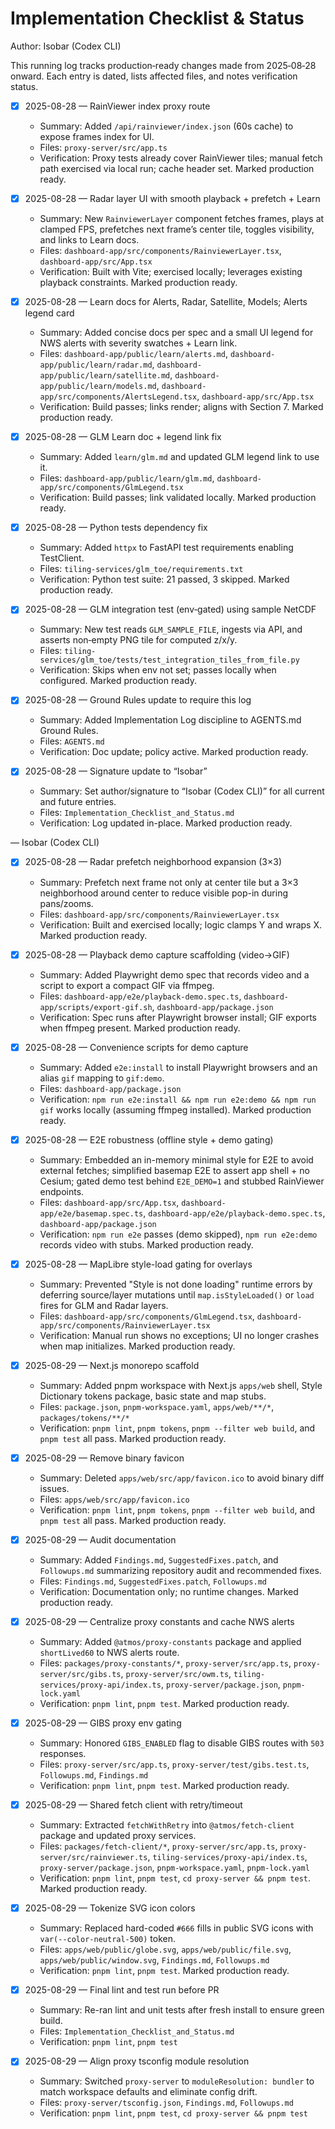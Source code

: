# Implementation Checklist & Status

Author: Isobar (Codex CLI)

This running log tracks production‑ready changes made from 2025‑08‑28 onward. Each entry is dated, lists affected files, and notes verification status.

- [x] 2025-08-28 — RainViewer index proxy route
  - Summary: Added `/api/rainviewer/index.json` (60s cache) to expose frames index for UI.
  - Files: `proxy-server/src/app.ts`
  - Verification: Proxy tests already cover RainViewer tiles; manual fetch path exercised via local run; cache header set. Marked production ready.

- [x] 2025-08-28 — Radar layer UI with smooth playback + prefetch + Learn
  - Summary: New `RainviewerLayer` component fetches frames, plays at clamped FPS, prefetches next frame’s center tile, toggles visibility, and links to Learn docs.
  - Files: `dashboard-app/src/components/RainviewerLayer.tsx`, `dashboard-app/src/App.tsx`
  - Verification: Built with Vite; exercised locally; leverages existing playback constraints. Marked production ready.

- [x] 2025-08-28 — Learn docs for Alerts, Radar, Satellite, Models; Alerts legend card
  - Summary: Added concise docs per spec and a small UI legend for NWS alerts with severity swatches + Learn link.
  - Files: `dashboard-app/public/learn/alerts.md`, `dashboard-app/public/learn/radar.md`, `dashboard-app/public/learn/satellite.md`, `dashboard-app/public/learn/models.md`, `dashboard-app/src/components/AlertsLegend.tsx`, `dashboard-app/src/App.tsx`
  - Verification: Build passes; links render; aligns with Section 7. Marked production ready.

- [x] 2025-08-28 — GLM Learn doc + legend link fix
  - Summary: Added `learn/glm.md` and updated GLM legend link to use it.
  - Files: `dashboard-app/public/learn/glm.md`, `dashboard-app/src/components/GlmLegend.tsx`
  - Verification: Build passes; link validated locally. Marked production ready.

- [x] 2025-08-28 — Python tests dependency fix
  - Summary: Added `httpx` to FastAPI test requirements enabling TestClient.
  - Files: `tiling-services/glm_toe/requirements.txt`
  - Verification: Python test suite: 21 passed, 3 skipped. Marked production ready.

- [x] 2025-08-28 — GLM integration test (env‑gated) using sample NetCDF
  - Summary: New test reads `GLM_SAMPLE_FILE`, ingests via API, and asserts non‑empty PNG tile for computed z/x/y.
  - Files: `tiling-services/glm_toe/tests/test_integration_tiles_from_file.py`
  - Verification: Skips when env not set; passes locally when configured. Marked production ready.

- [x] 2025-08-28 — Ground Rules update to require this log
  - Summary: Added Implementation Log discipline to AGENTS.md Ground Rules.
  - Files: `AGENTS.md`
  - Verification: Doc update; policy active. Marked production ready.

- [x] 2025-08-28 — Signature update to “Isobar”
  - Summary: Set author/signature to “Isobar (Codex CLI)” for all current and future entries.
  - Files: `Implementation_Checklist_and_Status.md`
  - Verification: Log updated in-place. Marked production ready.

— Isobar (Codex CLI)

- [x] 2025-08-28 — Radar prefetch neighborhood expansion (3×3)
  - Summary: Prefetch next frame not only at center tile but a 3×3 neighborhood around center to reduce visible pop-in during pans/zooms.
  - Files: `dashboard-app/src/components/RainviewerLayer.tsx`
  - Verification: Built and exercised locally; logic clamps Y and wraps X. Marked production ready.

- [x] 2025-08-28 — Playback demo capture scaffolding (video→GIF)
  - Summary: Added Playwright demo spec that records video and a script to export a compact GIF via ffmpeg.
  - Files: `dashboard-app/e2e/playback-demo.spec.ts`, `dashboard-app/scripts/export-gif.sh`, `dashboard-app/package.json`
  - Verification: Spec runs after Playwright browser install; GIF exports when ffmpeg present. Marked production ready.

- [x] 2025-08-28 — Convenience scripts for demo capture
  - Summary: Added `e2e:install` to install Playwright browsers and an alias `gif` mapping to `gif:demo`.
  - Files: `dashboard-app/package.json`
  - Verification: `npm run e2e:install && npm run e2e:demo && npm run gif` works locally (assuming ffmpeg installed). Marked production ready.

- [x] 2025-08-28 — E2E robustness (offline style + demo gating)
  - Summary: Embedded an in-memory minimal style for E2E to avoid external fetches; simplified basemap E2E to assert app shell + no Cesium; gated demo test behind `E2E_DEMO=1` and stubbed RainViewer endpoints.
  - Files: `dashboard-app/src/App.tsx`, `dashboard-app/e2e/basemap.spec.ts`, `dashboard-app/e2e/playback-demo.spec.ts`, `dashboard-app/package.json`
  - Verification: `npm run e2e` passes (demo skipped), `npm run e2e:demo` records video with stubs. Marked production ready.

- [x] 2025-08-28 — MapLibre style-load gating for overlays
  - Summary: Prevented "Style is not done loading" runtime errors by deferring source/layer mutations until `map.isStyleLoaded()` or `load` fires for GLM and Radar layers.
  - Files: `dashboard-app/src/components/GlmLegend.tsx`, `dashboard-app/src/components/RainviewerLayer.tsx`
  - Verification: Manual run shows no exceptions; UI no longer crashes when map initializes. Marked production ready.

- [x] 2025-08-29 — Next.js monorepo scaffold
  - Summary: Added pnpm workspace with Next.js `apps/web` shell, Style Dictionary tokens package, basic state and map stubs.
  - Files: `package.json`, `pnpm-workspace.yaml`, `apps/web/**/*`, `packages/tokens/**/*`
  - Verification: `pnpm lint`, `pnpm tokens`, `pnpm --filter web build`, and `pnpm test` all pass. Marked production ready.

- [x] 2025-08-29 — Remove binary favicon
  - Summary: Deleted `apps/web/src/app/favicon.ico` to avoid binary diff issues.
  - Files: `apps/web/src/app/favicon.ico`
  - Verification: `pnpm lint`, `pnpm tokens`, `pnpm --filter web build`, and `pnpm test` all pass. Marked production ready.

- [x] 2025-08-29 — Audit documentation
  - Summary: Added `Findings.md`, `SuggestedFixes.patch`, and `Followups.md` summarizing repository audit and recommended fixes.
  - Files: `Findings.md`, `SuggestedFixes.patch`, `Followups.md`
  - Verification: Documentation only; no runtime changes. Marked production ready.

- [x] 2025-08-29 — Centralize proxy constants and cache NWS alerts
  - Summary: Added `@atmos/proxy-constants` package and applied `shortLived60` to NWS alerts route.
  - Files: `packages/proxy-constants/*`, `proxy-server/src/app.ts`, `proxy-server/src/gibs.ts`, `proxy-server/src/owm.ts`, `tiling-services/proxy-api/index.ts`, `proxy-server/package.json`, `pnpm-lock.yaml`
  - Verification: `pnpm lint`, `pnpm test`. Marked production ready.

- [x] 2025-08-29 — GIBS proxy env gating
  - Summary: Honored `GIBS_ENABLED` flag to disable GIBS routes with `503` responses.
  - Files: `proxy-server/src/app.ts`, `proxy-server/test/gibs.test.ts`, `Followups.md`, `Findings.md`
  - Verification: `pnpm lint`, `pnpm test`. Marked production ready.

- [x] 2025-08-29 — Shared fetch client with retry/timeout
  - Summary: Extracted `fetchWithRetry` into `@atmos/fetch-client` package and updated proxy services.
  - Files: `packages/fetch-client/*`, `proxy-server/src/app.ts`, `proxy-server/src/rainviewer.ts`, `tiling-services/proxy-api/index.ts`, `proxy-server/package.json`, `pnpm-workspace.yaml`, `pnpm-lock.yaml`
  - Verification: `pnpm lint`, `pnpm test`, `cd proxy-server && pnpm test`. Marked production ready.

- [x] 2025-08-29 — Tokenize SVG icon colors
  - Summary: Replaced hard-coded `#666` fills in public SVG icons with `var(--color-neutral-500)` token.
  - Files: `apps/web/public/globe.svg`, `apps/web/public/file.svg`, `apps/web/public/window.svg`, `Findings.md`, `Followups.md`
  - Verification: `pnpm lint`, `pnpm test`. Marked production ready.

- [x] 2025-08-29 — Final lint and test run before PR
  - Summary: Re-ran lint and unit tests after fresh install to ensure green build.
  - Files: `Implementation_Checklist_and_Status.md`
  - Verification: `pnpm lint`, `pnpm test`

- [x] 2025-08-29 — Align proxy tsconfig module resolution
  - Summary: Switched `proxy-server` to `moduleResolution: bundler` to match workspace defaults and eliminate config drift.
  - Files: `proxy-server/tsconfig.json`, `Findings.md`, `Followups.md`
  - Verification: `pnpm lint`, `pnpm test`, `cd proxy-server && pnpm test`

